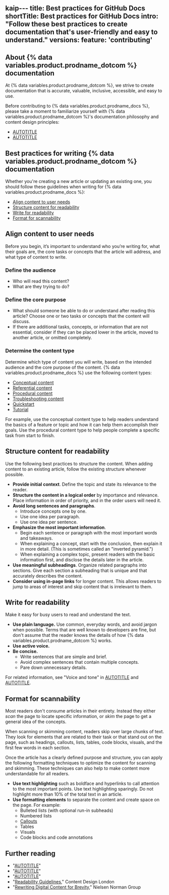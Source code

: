 kaip---
title: Best practices for GitHub Docs
shortTitle: Best practices for GitHub Docs
intro: "Follow these best practices to create documentation that's user-friendly and easy to understand."
versions:
  feature: 'contributing'
---

## About {% data variables.product.prodname_dotcom %} documentation

At {% data variables.product.prodname_dotcom %}, we strive to create documentation that is accurate, valuable, inclusive, accessible, and easy to use.

Before contributing to {% data variables.product.prodname_docs %}, please take a moment to familiarize yourself with {% data variables.product.prodname_dotcom %}'s documentation philosophy and content design principles:

- [AUTOTITLE](/contributing/writing-for-github-docs/about-githubs-documentation-philosophy)
- [AUTOTITLE](/contributing/writing-for-github-docs/content-design-principles)

## Best practices for writing {% data variables.product.prodname_dotcom %} documentation

Whether you're creating a new article or updating an existing one, you should follow these guidelines when writing for {% data variables.product.prodname_docs %}:

- [Align content to user needs](#align-content-to-user-needs)
- [Structure content for readability](#structure-content-for-readability)
- [Write for readability](#write-for-readability)
- [Format for scannability](#format-for-scannability)

## Align content to user needs

Before you begin, it’s important to understand who you’re writing for, what their goals are, the core tasks or concepts that the article will address, and what type of content to write.

### Define the audience

- Who will read this content?
- What are they trying to do?

### Define the core purpose

- What should someone be able to do or understand after reading this article? Choose one or two tasks or concepts that the content will discuss.
- If there are additional tasks, concepts, or information that are not essential, consider if they can be placed lower in the article, moved to another article, or omitted completely.

### Determine the content type

Determine which type of content you will write, based on the intended audience and the core purpose of the content. {% data variables.product.prodname_docs %} use the following content types:

- [Conceptual content](/contributing/style-guide-and-content-model/conceptual-content-type)
- [Referential content](/contributing/style-guide-and-content-model/referential-content-type)
- [Procedural content](/contributing/style-guide-and-content-model/procedural-content-type)
- [Troubleshooting content](/contributing/style-guide-and-content-model/troubleshooting-content-type)
- [Quickstart](/contributing/style-guide-and-content-model/quickstart-content-type)
- [Tutorial](/contributing/style-guide-and-content-model/tutorial-content-type)

For example, use the conceptual content type to help readers understand the basics of a feature or topic and how it can help them accomplish their goals. Use the procedural content type to help people complete a specific task from start to finish.

## Structure content for readability

Use the following best practices to structure the content. When adding content to an existing article, follow the existing structure whenever possible.

- **Provide initial context**. Define the topic and state its relevance to the reader.
- **Structure the content in a logical order** by importance and relevance. Place information in order of priority, and in the order users will need it.
- **Avoid long sentences and paragraphs**.
  - Introduce concepts one by one.
  - Use one idea per paragraph.
  - Use one idea per sentence.
- **Emphasize the most important information**.
  - Begin each sentence or paragraph with the most important words and takeaways.
  - When explaining a concept, start with the conclusion, then explain it in more detail. (This is sometimes called an "inverted pyramid.")
  - When explaining a complex topic, present readers with the basic information first, and disclose the details later in the article.
- **Use meaningful subheadings**. Organize related paragraphs into sections. Give each section a subheading that is unique and that accurately describes the content.
- **Consider using in-page links** for longer content. This allows readers to jump to areas of interest and skip content that is irrelevant to them.

## Write for readability

Make it easy for busy users to read and understand the text.

- **Use plain language.** Use common, everyday words, and avoid jargon when possible. Terms that are well known to developers are fine, but don't assume that the reader knows the details of how {% data variables.product.prodname_dotcom %} works.
- **Use active voice.**
- **Be concise.**
  - Write sentences that are simple and brief.
  - Avoid complex sentences that contain multiple concepts.
  - Pare down unnecessary details.

For related information, see "Voice and tone" in [AUTOTITLE](/contributing/style-guide-and-content-model/style-guide#voice-and-tone) and [AUTOTITLE](/contributing/writing-for-github-docs/writing-content-to-be-translated).

## Format for scannability

Most readers don't consume articles in their entirety. Instead they either _scan_ the page to locate specific information, or _skim_ the page to get a general idea of the concepts.

When scanning or skimming content, readers skip over large chunks of text. They look for elements that are related to their task or that stand out on the page, such as headings, callouts, lists, tables, code blocks, visuals, and the first few words in each section.

Once the article has a clearly defined purpose and structure, you can apply the following formatting techniques to optimize the content for scanning and skimming. These techniques can also help to make content more understandable for all readers.

- **Use text highlighting** such as boldface and hyperlinks to call attention to the most important points. Use text highlighting sparingly. Do not highlight more than 10% of the total text in an article.
- **Use formatting elements** to separate the content and create space on the page. For example:
  - Bulleted lists (with optional run-in subheads)
  - Numbered lists
  - [Callouts](/contributing/style-guide-and-content-model/style-guide#callouts)
  - Tables
  - Visuals
  - Code blocks and code annotations

## Further reading

- "[AUTOTITLE](/contributing/style-guide-and-content-model/style-guide)"
- "[AUTOTITLE](/contributing/style-guide-and-content-model/about-the-content-model)"
- "[AUTOTITLE](/contributing/style-guide-and-content-model/contents-of-a-github-docs-article)"
- "[Readability Guidelines](https://readabilityguidelines.co.uk/)," Content Design London
- "[Rewriting Digital Content for Brevity](https://www.nngroup.com/articles/rewriting-content-brevity/)," Nielsen Norman Group
